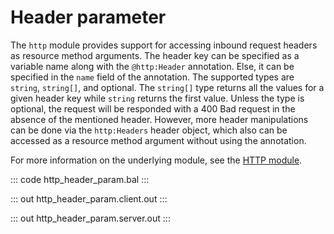 # Header parameter

The `http` module provides support for accessing inbound request headers as resource method arguments.
The header key can be specified as a variable name along with the `@http:Header` annotation. Else, it can be specified
in the `name` field of the annotation. The supported types are `string`, `string[]`, and optional.
The `string[]` type returns all the values for a given header key while `string` returns the first value. Unless the
type is optional, the request will be responded with a 400 Bad request in the absence of the mentioned header.
However, more header manipulations can be done via the `http:Headers` header object, which also can be accessed as
a resource method argument without using the annotation.

For more information on the underlying module,
see the [HTTP module](https://docs.central.ballerina.io/ballerina/http/latest/).

::: code http_header_param.bal :::

::: out http_header_param.client.out :::

::: out http_header_param.server.out :::